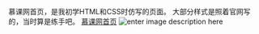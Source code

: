 慕课网首页，是我初学HTML和CSS时仿写的页面。 大部分样式是照着官网写的，当时算是练手吧。
[慕课网首页](https://kawaii7.github.io/Mukewang/)
![enter image description here](https://github.com/kawaii7/Mukewang/blob/master/images/%E6%85%95%E8%AF%BE%E7%BD%91.gif)
